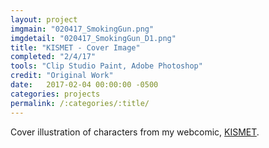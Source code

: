 ```yaml
---
layout: project
imgmain: "020417_SmokingGun.png"
imgdetail: "020417_SmokingGun_D1.png"
title: "KISMET - Cover Image"
completed: "2/4/17"
tools: "Clip Studio Paint, Adobe Photoshop"
credit: "Original Work"
date:   2017-02-04 00:00:00 -0500
categories: projects
permalink: /:categories/:title/
---
```

Cover illustration of characters from my webcomic, <a href="http://www.kismet-comic.com">KISMET</a>.